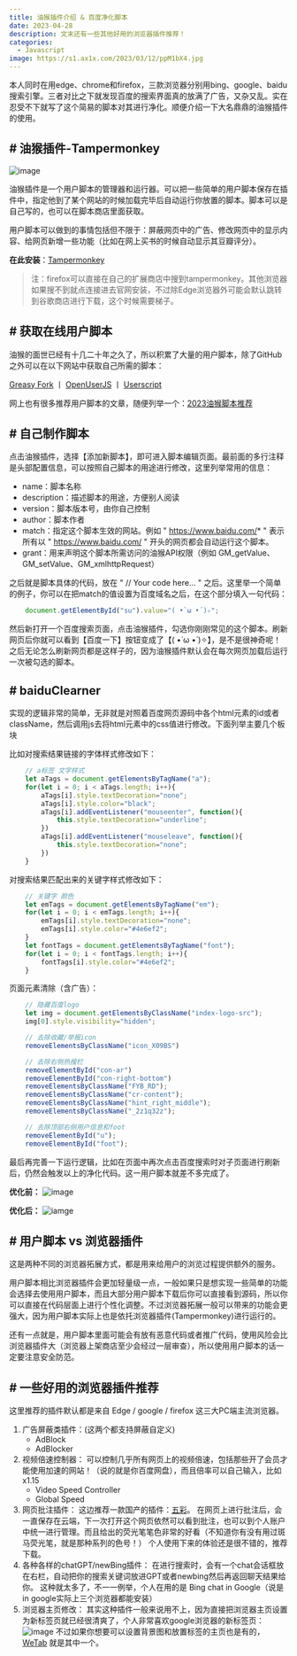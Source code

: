 ```yaml
---
title: 油猴插件介绍 & 百度净化脚本
date: 2023-04-28
description: 文末还有一些其他好用的浏览器插件推荐！
categories: 
  - Javascript
image: https://s1.ax1x.com/2023/03/12/ppM1bX4.jpg
---
```


本人同时在用edge、chrome和firefox，三款浏览器分别用bing、google、baidu搜索引擎。三者对比之下就发现百度的搜索界面真的放满了广告，又杂又乱。实在忍受不下就写了这个简易的脚本对其进行净化。顺便介绍一下大名鼎鼎的油猴插件的使用。

## # 油猴插件-Tampermonkey

![image](https://s1.ax1x.com/2023/04/28/p9lR6gg.png)

油猴插件是一个用户脚本的管理器和运行器。可以把一些简单的用户脚本保存在插件中，指定他到了某个网站的时候加载完毕后自动运行你放置的脚本。脚本可以是自己写的，也可以在脚本商店里面获取。

用户脚本可以做到的事情包括但不限于：屏蔽网页中的广告、修改网页中的显示内容、给网页新增一些功能（比如在网上买书的时候自动显示其豆瓣评分）。

**在此安装**：[Tampermonkey](https://www.tampermonkey.net/)

> 注：firefox可以直接在自己的扩展商店中搜到tampermonkey。其他浏览器如果搜不到就点连接进去官网安装，不过除Edge浏览器外可能会默认跳转到谷歌商店进行下载，这个时候需要梯子。

## # 获取在线用户脚本

油猴的面世已经有十几二十年之久了，所以积累了大量的用户脚本，除了GitHub之外可以在以下网站中获取自己所需的脚本：

[Greasy Fork](https://greasyfork.org/en) 丨 [OpenUserJS](https://openuserjs.org/) 丨 [Userscript](https://www.userscript.zone/)

网上也有很多推荐用户脚本的文章，随便列举一个：[2023油猴脚本推荐](https://www.v1tx.com/post/best-tampermonkey-scripts/)

## # 自己制作脚本

点击油猴插件，选择【添加新脚本】，即可进入脚本编辑页面。最前面的多行注释是头部配置信息，可以按照自己脚本的用途进行修改，这里列举常用的信息：
- name：脚本名称
- description：描述脚本的用途，方便别人阅读
- version：脚本版本号，由你自己控制
- author：脚本作者
- match：指定这个脚本生效的网站。例如 " https://www.baidu.com/* " 表示所有以 " https://www.baidu.com/ " 开头的网页都会自动运行这个脚本。
- grant：用来声明这个脚本所需访问的油猴API权限（例如 GM_getValue、GM_setValue、GM_xmlhttpRequest）

之后就是脚本具体的代码，放在 " // Your code here... " 之后。这里举一个简单的例子，你可以在把match的值设置为百度域名之后，在这个部分填入一句代码：

```js
    document.getElementById("su").value="( •̀ ω •́ )✧";
```

然后新打开一个百度搜索页面，点击油猴插件，勾选你刚刚常见的这个脚本。刷新网页后你就可以看到【百度一下】按钮变成了【( •̀ ω •́ )✧】，是不是很神奇呢！之后无论怎么刷新网页都是这样子的，因为油猴插件默认会在每次网页加载后运行一次被勾选的脚本。

## # baiduClearner

实现的逻辑非常的简单，无非就是对照着百度网页源码中各个html元素的id或者className，然后调用js去将html元素中的css值进行修改。下面列举主要几个板块

比如对搜索结果链接的字体样式修改如下：

```js
    // a标签 文字样式
    let aTags = document.getElementsByTagName("a");
    for(let i = 0; i < aTags.length; i++){
        aTags[i].style.textDecoration="none";
        aTags[i].style.color="black";
        aTags[i].addEventListener("mouseenter", function(){
            this.style.textDecoration="underline";
        })
        aTags[i].addEventListener("mouseleave", function(){
            this.style.textDecoration="none";
        })
    }
```

对搜索结果匹配出来的关键字样式修改如下：

```js
    // 关键字 颜色
    let emTags = document.getElementsByTagName("em");
    for(let i = 0; i < emTags.length; i++){
        emTags[i].style.textDecoration="none";
        emTags[i].style.color="#4e6ef2";
    }
    let fontTags = document.getElementsByTagName("font");
    for(let i = 0; i < fontTags.length; i++){
        fontTags[i].style.color="#4e6ef2";
    }
```

页面元素清除（含广告）：

```js
    // 隐藏百度logo
    let img = document.getElementsByClassName("index-logo-src");
    img[0].style.visibility="hidden";

    // 去除收藏/举报icon
    removeElementsByClassName("icon_X09BS")

    // 去除右侧热搜栏
    removeElementById("con-ar")
    removeElementById("con-right-bottom")
    removeElementsByClassName("FYB_RD");
    removeElementsByClassName("cr-content");
    removeElementsByClassName("hint_right_middle");
    removeElementsByClassName("_2z1q32z");

    // 去除顶部右侧用户信息和foot
    removeElementById("u");
    removeElementById("foot");
```

最后再完善一下运行逻辑，比如在页面中再次点击百度搜索时对子页面进行刷新后，仍然会触发以上的净化代码。这一用户脚本就差不多完成了。

**优化前：**
![image](https://s1.ax1x.com/2023/04/28/p9lRcvQ.jpg)

**优化后：**
![iamge](https://s1.ax1x.com/2023/04/28/p9lR2uj.jpg)

## # 用户脚本 vs 浏览器插件

这是两种不同的浏览器拓展方式，都是用来给用户的浏览过程提供额外的服务。

用户脚本相比浏览器插件会更加轻量级一点，一般如果只是想实现一些简单的功能会选择去使用用户脚本，而且大部分用户脚本下载后你可以直接看到源码，所以你可以直接在代码层面上进行个性化调整。不过浏览器拓展一般可以带来的功能会更强大，因为用户脚本实际上也是依托浏览器插件(Tampermonkey)进行运行的。

还有一点就是，用户脚本里面可能会有放有恶意代码或者推广代码，使用风险会比浏览器插件大（浏览器上架商店至少会经过一层审查），所以使用用户脚本的话一定要注意安全防范。

## # 一些好用的浏览器插件推荐

这里推荐的插件默认都是来自 Edge / google / firefox 这三大PC端主流浏览器。

1. 广告屏蔽类插件：(这两个都支持屏蔽自定义)
   - AdBlock
   - AdBlocker
2. 视频倍速控制器：
   可以控制几乎所有网页上的视频倍速，包括那些开了会员才能使用加速的网站！（说的就是你百度网盘），而且倍率可以自己输入，比如 x1.15
   - Video Speed Controller
   - Global Speed
3. 网页批注插件：
   这边推荐一款国产的插件：[五彩](https://www.dotalk.cn/product/wucai)。
   在网页上进行批注后，会一直保存在云端，下一次打开这个网页依然可以看到批注，也可以到个人账户中统一进行管理。而且给出的荧光笔笔色非常的好看（不知道你有没有用过斑马荧光笔，就是那种系列的色号！）
   个人使用下来的体验还是很不错的，推荐下载。
4. 各种各样的chatGPT/newBing插件：
   在进行搜索时，会有一个chat会话框放在右栏，自动把你的搜索关键词放进GPT或者newbing然后再返回聊天结果给你。
   这种就太多了，不一一例举，个人在用的是 Bing chat in Google（说是in google实际上三个浏览器都能安装）
5. 浏览器主页修改：
   其实这种插件一般来说用不上，因为直接把浏览器主页设置为新标签页就已经很清爽了，个人非常喜欢google浏览器的新标签页：
   ![image](https://s1.ax1x.com/2023/05/03/p9YUNq0.png)
   不过如果你想要可以设置背景图和放置标签的主页也是有的，[WeTab](https://www.wetab.link/) 就是其中一个。